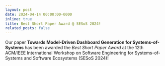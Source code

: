 ```yaml
---
layout: post
date: 2024-04-14 00:00:00-0000
inline: true
title: Best Short Paper Award @ SESoS 2024!
related_posts: false
---
```


Our paper **Towards Model-Driven Dashboard Generation for Systems-of-Systems**
has been awarded the _Best Short Paper Award_ at the 12th ACM/IEEE International
Workshop on Software Engineering for Systems-of-Systems and Software Ecosystems (SESoS 2024)!